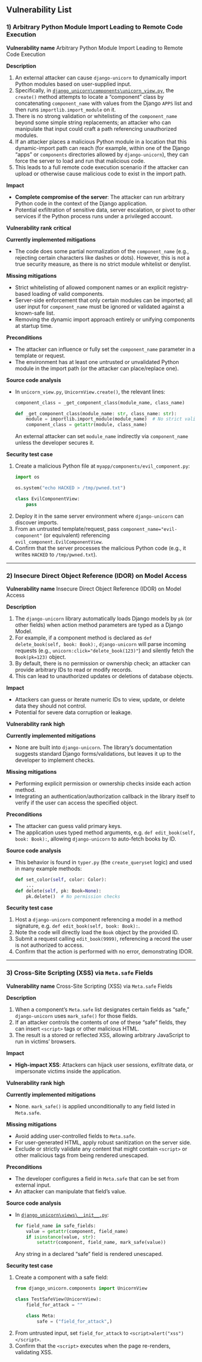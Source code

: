## Vulnerability List

### 1) Arbitrary Python Module Import Leading to Remote Code Execution

**Vulnerability name**
Arbitrary Python Module Import Leading to Remote Code Execution

**Description**
1. An external attacker can cause `django-unicorn` to dynamically import Python modules based on user-supplied input.
2. Specifically, in [`django_unicorn\components\unicorn_view.py`](../django-unicorn/django-unicorn/components/unicorn_view.py), the `create()` method attempts to locate a “component” class by concatenating `component_name` with values from the Django `APPS` list and then runs `importlib.import_module` on it.
3. There is no strong validation or whitelisting of the `component_name` beyond some simple string replacements; an attacker who can manipulate that input could craft a path referencing unauthorized modules.
4. If an attacker places a malicious Python module in a location that this dynamic-import path can reach (for example, within one of the Django “apps” or `components` directories allowed by `django-unicorn`), they can force the server to load and run that malicious code.
5. This leads to a full remote code execution scenario if the attacker can upload or otherwise cause malicious code to exist in the import path.

**Impact**
- **Complete compromise of the server**: The attacker can run arbitrary Python code in the context of the Django application.
- Potential exfiltration of sensitive data, server escalation, or pivot to other services if the Python process runs under a privileged account.

**Vulnerability rank**
**critical**

**Currently implemented mitigations**
- The code does some partial normalization of the `component_name` (e.g., rejecting certain characters like dashes or dots). However, this is not a true security measure, as there is no strict module whitelist or denylist.

**Missing mitigations**
- Strict whitelisting of allowed component names or an explicit registry-based loading of valid components.
- Server-side enforcement that only certain modules can be imported; all user input for `component_name` must be ignored or validated against a known-safe list.
- Removing the dynamic import approach entirely or unifying components at startup time.

**Preconditions**
- The attacker can influence or fully set the `component_name` parameter in a template or request.
- The environment has at least one untrusted or unvalidated Python module in the import path (or the attacker can place/replace one).

**Source code analysis**
- In `unicorn_view.py`, `UnicornView.create()`, the relevant lines:

  ```python
  component_class = _get_component_class(module_name, class_name)

  def _get_component_class(module_name: str, class_name: str):
      module = importlib.import_module(module_name)  # No strict validation here
      component_class = getattr(module, class_name)
  ```

  An external attacker can set `module_name` indirectly via `component_name` unless the developer secures it.

**Security test case**
1. Create a malicious Python file at `myapp/components/evil_component.py`:
   ```python
   import os

   os.system("echo HACKED > /tmp/pwned.txt")

   class EvilComponentView:
       pass
   ```
2. Deploy it in the same server environment where `django-unicorn` can discover imports.
3. From an untrusted template/request, pass `component_name="evil-component"` (or equivalent) referencing `evil_component.EvilComponentView`.
4. Confirm that the server processes the malicious Python code (e.g., it writes `HACKED` to `/tmp/pwned.txt`).

---

### 2) Insecure Direct Object Reference (IDOR) on Model Access

**Vulnerability name**
Insecure Direct Object Reference (IDOR) on Model Access

**Description**
1. The `django-unicorn` library automatically loads Django models by `pk` (or other fields) when action method parameters are typed as a Django Model.
2. For example, if a component method is declared as `def delete_book(self, book: Book):`, `django-unicorn` will parse incoming requests (e.g., `unicorn:click="delete_book(123)"`) and silently fetch the `Book(pk=123)` object.
3. By default, there is no permission or ownership check; an attacker can provide arbitrary IDs to read or modify records.
4. This can lead to unauthorized updates or deletions of database objects.

**Impact**
- Attackers can guess or iterate numeric IDs to view, update, or delete data they should not control.
- Potential for severe data corruption or leakage.

**Vulnerability rank**
**high**

**Currently implemented mitigations**
- None are built into `django-unicorn`. The library’s documentation suggests standard Django forms/validations, but leaves it up to the developer to implement checks.

**Missing mitigations**
- Performing explicit permission or ownership checks inside each action method.
- Integrating an authentication/authorization callback in the library itself to verify if the user can access the specified object.

**Preconditions**
- The attacker can guess valid primary keys.
- The application uses typed method arguments, e.g. `def edit_book(self, book: Book):`, allowing `django-unicorn` to auto-fetch books by ID.

**Source code analysis**
- This behavior is found in `typer.py` (the `create_queryset` logic) and used in many example methods:

  ```python
  def set_color(self, color: Color):
      ...
  def delete(self, pk: Book=None):
      pk.delete()  # No permission checks
  ```

**Security test case**
1. Host a `django-unicorn` component referencing a model in a method signature, e.g. `def edit_book(self, book: Book):`.
2. Note the code will directly load the `Book` object by the provided ID.
3. Submit a request calling `edit_book(9999)`, referencing a record the user is not authorized to access.
4. Confirm that the action is performed with no error, demonstrating IDOR.

---

### 3) Cross-Site Scripting (XSS) via `Meta.safe` Fields

**Vulnerability name**
Cross-Site Scripting (XSS) via `Meta.safe` Fields

**Description**
1. When a component’s `Meta.safe` list designates certain fields as “safe,” `django-unicorn` uses `mark_safe()` for those fields.
2. If an attacker controls the contents of one of these “safe” fields, they can insert `<script>` tags or other malicious HTML.
3. The result is a stored or reflected XSS, allowing arbitrary JavaScript to run in victims’ browsers.

**Impact**
- **High-impact XSS**: Attackers can hijack user sessions, exfiltrate data, or impersonate victims inside the application.

**Vulnerability rank**
**high**

**Currently implemented mitigations**
- None. `mark_safe()` is applied unconditionally to any field listed in `Meta.safe`.

**Missing mitigations**
- Avoid adding user-controlled fields to `Meta.safe`.
- For user-generated HTML, apply robust sanitization on the server side.
- Exclude or strictly validate any content that might contain `<script>` or other malicious tags from being rendered unescaped.

**Preconditions**
- The developer configures a field in `Meta.safe` that can be set from external input.
- An attacker can manipulate that field’s value.

**Source code analysis**
- In [`django_unicorn\views\__init__.py`](../django-unicorn/django-unicorn/views/__init__.py):

  ```python
  for field_name in safe_fields:
      value = getattr(component, field_name)
      if isinstance(value, str):
          setattr(component, field_name, mark_safe(value))
  ```

  Any string in a declared “safe” field is rendered unescaped.

**Security test case**
1. Create a component with a safe field:
   ```python
   from django_unicorn.components import UnicornView

   class TestSafeView(UnicornView):
       field_for_attack = ""

       class Meta:
           safe = ("field_for_attack",)
   ```
2. From untrusted input, set `field_for_attack` to `<script>alert("xss")</script>`.
3. Confirm that the `<script>` executes when the page re-renders, validating XSS.
